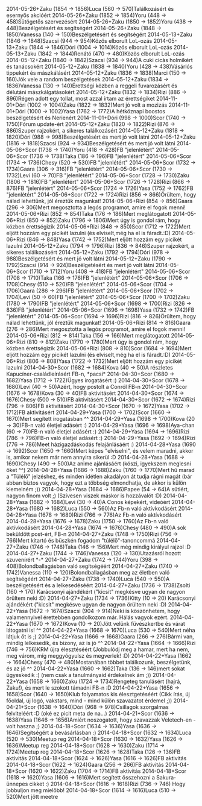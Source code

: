 <tr><td>2014-05-26</td><td>+</td><td>Zaku (1854 &rarr; 1856)</td><td>Luca (560 &rarr; 570)</td><td>Találkozásért és esernyős akcióért</td></tr>
<tr><td>2014-05-26</td><td>+</td><td>Zaku (1852 &rarr; 1854)</td><td>Yoru (448 &rarr; 458)</td><td>Sütögetős szervezésért</td></tr>
<tr><td>2014-05-26</td><td>+</td><td>Zaku (1850 &rarr; 1852)</td><td>Yoru (438 &rarr; 448)</td><td>Beszélgetésért és segítségért </td></tr>
<tr><td>2014-05-26</td><td>+</td><td>Zaku (1848 &rarr; 1850)</td><td>Vanessa (140 &rarr; 150)</td><td>Beszélgetésért és segítségért </td></tr>
<tr><td>2014-05-13</td><td>+</td><td>Zaku (1846 &rarr; 1848)</td><td>Szacsi (944 &rarr; 954)</td><td>Közös elborult LoL-ozás</td></tr>
<tr><td>2014-05-13</td><td>+</td><td>Zaku (1844 &rarr; 1846)</td><td>Dóri (1004 &rarr; 1014)</td><td>Közös elborult LoL-ozás</td></tr>
<tr><td>2014-05-13</td><td>+</td><td>Zaku (1842 &rarr; 1844)</td><td>Renátó (470 &rarr; 480)</td><td>Közös elborult LoL-ozás</td></tr>
<tr><td>2014-05-12</td><td>+</td><td>Zaku (1840 &rarr; 1842)</td><td>Szacsi (934 &rarr; 944)</td><td>A cuki cicàs holmikért és tanácsokért</td></tr>
<tr><td>2014-05-12</td><td>+</td><td>Zaku (1838 &rarr; 1840)</td><td>Yoru (428 &rarr; 438)</td><td>Vásárlós tippekért és mászkálásért</td></tr>
<tr><td>2014-05-12</td><td>+</td><td>Zaku (1836 &rarr; 1838)</td><td>Marci (150 &rarr; 160)</td><td>Jók vele a random beszélgetések</td></tr>
<tr><td>2014-05-12</td><td>+</td><td>Zaku (1834 &rarr; 1836)</td><td>Vanessa (130 &rarr; 140)</td><td>Érettségi közben a reggeli fuvarozásért és délutáni mászkálgatásokért </td></tr>
<tr><td>2014-05-12</td><td>+</td><td>Zaku (1832 &rarr; 1834)</td><td>Rizi (886 &rarr; 896)</td><td>Régen adott egy tollat, most azzal írtam az érettségiket</td></tr>
<tr><td>2014-11-01</td><td>+</td><td>Dóri (1002 &rarr; 1004)</td><td>Zaku (1822 &rarr; 1832)</td><td>Mert jó volt a mozizás</td></tr>
<tr><td>2014-11-01</td><td>+</td><td>Dóri (1000 &rarr; 1002)</td><td>Yasa (1762 &rarr; 1772)</td><td>A hétköznapi boostos beszélgetésért és Nerienért</td></tr>
<tr><td>2014-11-01</td><td>+</td><td>Dóri (998 &rarr; 1000)</td><td>Scor (1740 &rarr; 1750)</td><td>Fórum update-ért</td></tr>
<tr><td>2014-05-12</td><td>+</td><td>Zaku (1820 &rarr; 1822)</td><td>Rizi (876 &rarr; 886)</td><td>Szuper rajzokért, a sikeres találkozásért</td></tr>
<tr><td>2014-05-12</td><td>+</td><td>Zaku (1818 &rarr; 1820)</td><td>Dóri (988 &rarr; 998)</td><td>Beszélgetésért és mert jó volt látni </td></tr>
<tr><td>2014-05-12</td><td>+</td><td>Zaku (1816 &rarr; 1818)</td><td>Szacsi (924 &rarr; 934)</td><td>Beszélgetésért és mert jó volt látni </td></tr>
<tr><td>2014-05-06</td><td>+</td><td>Scor (1738 &rarr; 1740)</td><td>Yoru (418 &rarr; 428)</td><td>FB &quot;jelenlétért&quot;</td></tr>
<tr><td>2014-05-06</td><td>+</td><td>Scor (1736 &rarr; 1738)</td><td>Taka (186 &rarr; 196)</td><td>FB &quot;jelenlétért&quot;</td></tr>
<tr><td>2014-05-06</td><td>+</td><td>Scor (1734 &rarr; 1736)</td><td>Chesy (520 &rarr; 530)</td><td>FB &quot;jelenlétért&quot;</td></tr>
<tr><td>2014-05-06</td><td>+</td><td>Scor (1732 &rarr; 1734)</td><td>Gaara (306 &rarr; 316)</td><td>FB &quot;jelenlétért&quot;</td></tr>
<tr><td>2014-05-06</td><td>+</td><td>Scor (1730 &rarr; 1732)</td><td>Levi (60 &rarr; 70)</td><td>FB &quot;jelenlétért&quot;</td></tr>
<tr><td>2014-05-06</td><td>+</td><td>Scor (1728 &rarr; 1730)</td><td>Zaku (1806 &rarr; 1816)</td><td>FB &quot;jelenlétért&quot;</td></tr>
<tr><td>2014-05-06</td><td>+</td><td>Scor (1726 &rarr; 1728)</td><td>Rizi (866 &rarr; 876)</td><td>FB &quot;jelenlétért&quot;</td></tr>
<tr><td>2014-05-06</td><td>+</td><td>Scor (1724 &rarr; 1726)</td><td>Yasa (1752 &rarr; 1762)</td><td>FB &quot;jelenlétért&quot;</td></tr>
<tr><td>2014-05-06</td><td>+</td><td>Scor (1722 &rarr; 1724)</td><td>Rizi (856 &rarr; 866)</td><td>Örültem, hogy nálad lehettünk, jól éreztük magunkat!</td></tr>
<tr><td>2014-05-06</td><td>+</td><td>Rizi (854 &rarr; 856)</td><td>Gaara (296 &rarr; 306)</td><td>Mert megosztotta a legós programot, amire el fogok menni!</td></tr>
<tr><td>2014-05-06</td><td>+</td><td>Rizi (852 &rarr; 854)</td><td>Taka (176 &rarr; 186)</td><td>Mert meglátogatott</td></tr>
<tr><td>2014-05-06</td><td>+</td><td>Rizi (850 &rarr; 852)</td><td>Zaku (1796 &rarr; 1806)</td><td>Mert úgy is gondol rám, hogy közben érettségizik</td></tr>
<tr><td>2014-05-06</td><td>+</td><td>Rizi (848 &rarr; 850)</td><td>Scor (1712 &rarr; 1722)</td><td>Mert eljött hozzám egy picikét lazulni (és elviselt,még ha el is fáradt.:D)</td></tr>
<tr><td>2014-05-06</td><td>+</td><td>Rizi (846 &rarr; 848)</td><td>Yasa (1742 &rarr; 1752)</td><td>Mert eljött hozzám egy picikét lazulni</td></tr>
<tr><td>2014-05-12</td><td>+</td><td>Zaku (1794 &rarr; 1796)</td><td>Rizi (836 &rarr; 846)</td><td>Szuper rajzokért, a sikeres találkozásért</td></tr>
<tr><td>2014-05-12</td><td>+</td><td>Zaku (1792 &rarr; 1794)</td><td>Dóri (978 &rarr; 988)</td><td>Beszélgetésért és mert jó volt látni </td></tr>
<tr><td>2014-05-12</td><td>+</td><td>Zaku (1790 &rarr; 1792)</td><td>Szacsi (914 &rarr; 924)</td><td>Beszélgetésért és mert jó volt látni </td></tr>
<tr><td>2014-05-06</td><td>+</td><td>Scor (1710 &rarr; 1712)</td><td>Yoru (408 &rarr; 418)</td><td>FB &quot;jelenlétért&quot;</td></tr>
<tr><td>2014-05-06</td><td>+</td><td>Scor (1708 &rarr; 1710)</td><td>Taka (166 &rarr; 176)</td><td>FB &quot;jelenlétért&quot;</td></tr>
<tr><td>2014-05-06</td><td>+</td><td>Scor (1706 &rarr; 1708)</td><td>Chesy (510 &rarr; 520)</td><td>FB &quot;jelenlétért&quot;</td></tr>
<tr><td>2014-05-06</td><td>+</td><td>Scor (1704 &rarr; 1706)</td><td>Gaara (286 &rarr; 296)</td><td>FB &quot;jelenlétért&quot;</td></tr>
<tr><td>2014-05-06</td><td>+</td><td>Scor (1702 &rarr; 1704)</td><td>Levi (50 &rarr; 60)</td><td>FB &quot;jelenlétért&quot;</td></tr>
<tr><td>2014-05-06</td><td>+</td><td>Scor (1700 &rarr; 1702)</td><td>Zaku (1780 &rarr; 1790)</td><td>FB &quot;jelenlétért&quot;</td></tr>
<tr><td>2014-05-06</td><td>+</td><td>Scor (1698 &rarr; 1700)</td><td>Rizi (826 &rarr; 836)</td><td>FB &quot;jelenlétért&quot;</td></tr>
<tr><td>2014-05-06</td><td>+</td><td>Scor (1696 &rarr; 1698)</td><td>Yasa (1732 &rarr; 1742)</td><td>FB &quot;jelenlétért&quot;</td></tr>
<tr><td>2014-05-06</td><td>+</td><td>Scor (1694 &rarr; 1696)</td><td>Rizi (816 &rarr; 826)</td><td>Örültem, hogy nálad lehettünk, jól éreztük magunkat!</td></tr>
<tr><td>2014-05-06</td><td>+</td><td>Rizi (814 &rarr; 816)</td><td>Gaara (276 &rarr; 286)</td><td>Mert megosztotta a legós programot, amire el fogok menni!</td></tr>
<tr><td>2014-05-06</td><td>+</td><td>Rizi (812 &rarr; 814)</td><td>Taka (156 &rarr; 166)</td><td>Mert meglátogatott</td></tr>
<tr><td>2014-05-06</td><td>+</td><td>Rizi (810 &rarr; 812)</td><td>Zaku (1770 &rarr; 1780)</td><td>Mert úgy is gondol rám, hogy közben érettségizik</td></tr>
<tr><td>2014-05-06</td><td>+</td><td>Rizi (808 &rarr; 810)</td><td>Scor (1684 &rarr; 1694)</td><td>Mert eljött hozzám egy picikét lazulni (és elviselt,még ha el is fáradt.:D)</td></tr>
<tr><td>2014-05-06</td><td>+</td><td>Rizi (806 &rarr; 808)</td><td>Yasa (1722 &rarr; 1732)</td><td>Mert eljött hozzám egy picikét lazulni</td></tr>
<tr><td>2014-04-30</td><td>+</td><td>Scor (1682 &rarr; 1684)</td><td>Kova (40 &rarr; 50)</td><td>A részletes Kapucíner-családleírásért FB-n, *pacsi*</td></tr>
<tr><td>2014-04-30</td><td>+</td><td>Scor (1680 &rarr; 1682)</td><td>Yasa (1712 &rarr; 1722)</td><td>Ügyes írogatásért :)</td></tr>
<tr><td>2014-04-30</td><td>+</td><td>Scor (1678 &rarr; 1680)</td><td>Levi (40 &rarr; 50)</td><td>Azért, hogy postolt a Conról FB-n</td></tr>
<tr><td>2014-04-30</td><td>+</td><td>Scor (1676 &rarr; 1678)</td><td>Kova (30 &rarr; 40)</td><td>FB aktivitásért</td></tr>
<tr><td>2014-04-30</td><td>+</td><td>Scor (1674 &rarr; 1676)</td><td>Chesy (500 &rarr; 510)</td><td>FB aktivitásért</td></tr>
<tr><td>2014-04-30</td><td>+</td><td>Scor (1672 &rarr; 1674)</td><td>Rizi (796 &rarr; 806)</td><td>FB aktivitásért</td></tr>
<tr><td>2014-04-30</td><td>+</td><td>Scor (1670 &rarr; 1672)</td><td>Yasa (1702 &rarr; 1712)</td><td>FB aktivitásért</td></tr>
<tr><td>2014-04-29</td><td>+</td><td>Yasa (1700 &rarr; 1702)</td><td>Scor (1660 &rarr; 1670)</td><td>Mert segített írogatásban ^^ </td></tr>
<tr><td>2014-04-29</td><td>+</td><td>Yasa (1698 &rarr; 1700)</td><td>Kova (20 &rarr; 30)</td><td>FB-n való életjel adásért :)</td></tr>
<tr><td>2014-04-29</td><td>+</td><td>Yasa (1696 &rarr; 1698)</td><td>Aya-chan (60 &rarr; 70)</td><td>FB-n való életjel adásért :)</td></tr>
<tr><td>2014-04-29</td><td>+</td><td>Yasa (1694 &rarr; 1696)</td><td>Rizi (786 &rarr; 796)</td><td>FB-n való életjel adásért :)</td></tr>
<tr><td>2014-04-29</td><td>+</td><td>Yasa (1692 &rarr; 1694)</td><td>Rizi (776 &rarr; 786)</td><td>Meet házigazdáskodás felajánlásáért :)</td></tr>
<tr><td>2014-04-28</td><td>+</td><td>Yasa (1690 &rarr; 1692)</td><td>Scor (1650 &rarr; 1660)</td><td>Mert képes &quot;elviselni&quot;, és velem maradni, akkor is, amikor nekem már nem annyira sikerül :D</td></tr>
<tr><td>2014-04-28</td><td>+</td><td>Yasa (1688 &rarr; 1690)</td><td>Chesy (490 &rarr; 500)</td><td>Az anime ajánlásáért (köszi, igyekszem meglesni őket ^^)</td></tr>
<tr><td>2014-04-28</td><td>+</td><td>Yasa (1686 &rarr; 1688)</td><td>Zaku (1760 &rarr; 1770)</td><td>Mert hű marad a &quot;Túlélő&quot; jelzéshez, és minden idétlen akadályon át tudja rágni magát (bár abban biztos vagyok, hogy ezt a többség elmondhatja, de akkor is külön kiemelném ;))</td></tr>
<tr><td>2014-04-28</td><td>+</td><td>Yasa (1684 &rarr; 1686)</td><td>Papee (54 &rarr; 64)</td><td>A sütiért, nagyon finom volt ;) (Szívesen viszek máskor is hozzávalót :D)</td></tr>
<tr><td>2014-04-28</td><td>+</td><td>Yasa (1682 &rarr; 1684)</td><td>Levi (30 &rarr; 40)</td><td>A Conos képekért, videóért</td></tr>
<tr><td>2014-04-28</td><td>+</td><td>Yasa (1680 &rarr; 1682)</td><td>Luca (550 &rarr; 560)</td><td>Az Fb-n való aktívkodásért</td></tr>
<tr><td>2014-04-28</td><td>+</td><td>Yasa (1678 &rarr; 1680)</td><td>Rizi (766 &rarr; 776)</td><td>Az Fb-n való aktívkodásért</td></tr>
<tr><td>2014-04-28</td><td>+</td><td>Yasa (1676 &rarr; 1678)</td><td>Zaku (1750 &rarr; 1760)</td><td>Az Fb-n való aktívkodásért</td></tr>
<tr><td>2014-04-28</td><td>+</td><td>Yasa (1674 &rarr; 1676)</td><td>Chesy (480 &rarr; 490)</td><td>A sok beküldött post-ért, FB-n</td></tr>
<tr><td>2014-04-27</td><td>+</td><td>Zaku (1748 &rarr; 1750)</td><td>Rizi (756 &rarr; 766)</td><td>Mert kitartó és büszkén fogadom &quot;túlélő&quot;-tanoncommá</td></tr>
<tr><td>2014-04-27</td><td>+</td><td>Zaku (1746 &rarr; 1748)</td><td>Taka (146 &rarr; 156)</td><td>Mert még mindig királyul rajzol :D </td></tr>
<tr><td>2014-04-27</td><td>+</td><td>Zaku (1744 &rarr; 1746)</td><td>Vanessa (120 &rarr; 130)</td><td>Utazásról hozott szuvenírért *-*</td></tr>
<tr><td>2014-04-27</td><td>+</td><td>Zaku (1742 &rarr; 1744)</td><td>Yoru (398 &rarr; 408)</td><td>Bolondballagásban való segítségéért</td></tr>
<tr><td>2014-04-27</td><td>+</td><td>Zaku (1740 &rarr; 1742)</td><td>Vanessa (110 &rarr; 120)</td><td>Bolondballagásban meg az életben való segítségéért</td></tr>
<tr><td>2014-04-27</td><td>+</td><td>Zaku (1738 &rarr; 1740)</td><td>Luca (540 &rarr; 550)</td><td>A beszélgetésért és a lelkesedéséért</td></tr>
<tr><td>2014-04-27</td><td>+</td><td>Zaku (1736 &rarr; 1738)</td><td>Zsolti (160 &rarr; 170)</td><td> Karácsonyi ajándékért (&quot;kicsit&quot; megkésve ugyan de nagyon örültem neki :D) </td></tr>
<tr><td>2014-04-27</td><td>+</td><td>Zaku (1734 &rarr; 1736)</td><td>Kitty (10 &rarr; 20)</td><td> Karácsonyi ajándékért (&quot;kicsit&quot; megkésve ugyan de nagyon örültem neki :D) </td></tr>
<tr><td>2014-04-22</td><td>+</td><td>Yasa (1672 &rarr; 1674)</td><td>Szacsi (904 &rarr; 914)</td><td>Neki is köszönhetem, hogy valamennyivel érettebben gondolkozom már. Hálás vagyok ezért. </td></tr>
<tr><td>2014-04-22</td><td>+</td><td>Yasa (1670 &rarr; 1672)</td><td>Kova (10 &rarr; 20)</td><td>Jött velünk füvészkertbe és várat látogatni is! ^^</td></tr>
<tr><td>2014-04-22</td><td>+</td><td>Yasa (1668 &rarr; 1670)</td><td>Luca (530 &rarr; 540)</td><td>Mert néha látjuk őt is ;)</td></tr>
<tr><td>2014-04-22</td><td>+</td><td>Yasa (1666 &rarr; 1668)</td><td>Gaara (266 &rarr; 276)</td><td>Bármi van, mindig lelkesedik, és bizony, az is jó ^^</td></tr>
<tr><td>2014-04-22</td><td>+</td><td>Yasa (1664 &rarr; 1666)</td><td>Rizi (746 &rarr; 756)</td><td>KRM újra élesztéséért (Jobbulódj meg a hamar, mert ha nem, meg várom, míg meggyógyulsz és megverlek! :D)</td></tr>
<tr><td>2014-04-22</td><td>+</td><td>Yasa (1662 &rarr; 1664)</td><td>Chesy (470 &rarr; 480)</td><td>Mostanában többet találkozunk, beszélgetünk, és az jó ^^</td></tr>
<tr><td>2014-04-22</td><td>+</td><td>Yasa (1660 &rarr; 1662)</td><td>Taka (136 &rarr; 146)</td><td>mert sokat ügyeskedik :) (nem csak a tanulmányaid érdekelnek ám ;))</td></tr>
<tr><td>2014-04-22</td><td>+</td><td>Yasa (1658 &rarr; 1660)</td><td>Zaku (1724 &rarr; 1734)</td><td>Rengeteg tanulásért (hajrá, Zaku!), és mert le szokott támadni FB-n :D</td></tr>
<tr><td>2014-04-22</td><td>+</td><td>Yasa (1656 &rarr; 1658)</td><td>Scor (1640 &rarr; 1650)</td><td>Klub folyamatos kis élesztgetéséért (Cikk írás, új főoldal, új logó, vakstars, mind - mind külön szavazatot érdemel ;))</td></tr>
<tr><td>2014-04-21</td><td>+</td><td>Scor (1638 &rarr; 1640)</td><td>Dóri (968 &rarr; 978)</td><td>Csillagok szorgalmas felviteléért :D (oké ez picit meta de na...)</td></tr>
<tr><td>2014-04-21</td><td>+</td><td>Scor (1636 &rarr; 1638)</td><td>Yasa (1646 &rarr; 1656)</td><td>Amiért noszogatott, hogy szavazzak Veletech-en - volt haszna ;)</td></tr>
<tr><td>2014-04-18</td><td>+</td><td>Scor (1634 &rarr; 1636)</td><td>Yasa (1636 &rarr; 1646)</td><td>Segítségért a bevásárlásban :)</td></tr>
<tr><td>2014-04-18</td><td>+</td><td>Scor (1632 &rarr; 1634)</td><td>Luca (520 &rarr; 530)</td><td>Meetup reg</td></tr>
<tr><td>2014-04-18</td><td>+</td><td>Scor (1630 &rarr; 1632)</td><td>Yasa (1626 &rarr; 1636)</td><td>Meetup reg</td></tr>
<tr><td>2014-04-18</td><td>+</td><td>Scor (1628 &rarr; 1630)</td><td>Zaku (1714 &rarr; 1724)</td><td>Meetup reg</td></tr>
<tr><td>2014-04-18</td><td>+</td><td>Scor (1626 &rarr; 1628)</td><td>Taka (126 &rarr; 136)</td><td>FB aktivitás</td></tr>
<tr><td>2014-04-18</td><td>+</td><td>Scor (1624 &rarr; 1626)</td><td>Yasa (1616 &rarr; 1626)</td><td>FB aktivitás</td></tr>
<tr><td>2014-04-18</td><td>+</td><td>Scor (1622 &rarr; 1624)</td><td>Gaara (256 &rarr; 266)</td><td>FB aktivitás</td></tr>
<tr><td>2014-04-18</td><td>+</td><td>Scor (1620 &rarr; 1622)</td><td>Zaku (1704 &rarr; 1714)</td><td>FB aktivitás</td></tr>
<tr><td>2014-04-18</td><td>+</td><td>Scor (1618 &rarr; 1620)</td><td>Yasa (1606 &rarr; 1616)</td><td>Mert segített összehozni a Sakura-ünnepes cikket :)</td></tr>
<tr><td>2014-04-18</td><td>+</td><td>Scor (1616 &rarr; 1618)</td><td>Rizi (736 &rarr; 746)</td><td> Hogy jobbuljon meg mielőbb!</td></tr>
<tr><td>2014-04-18</td><td>+</td><td>Scor (1614 &rarr; 1616)</td><td>Luca (510 &rarr; 520)</td><td>Mert jött meetre</td></tr>
